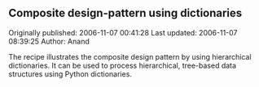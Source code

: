 ## Composite design-pattern using dictionaries 
Originally published: 2006-11-07 00:41:28 
Last updated: 2006-11-07 08:39:25 
Author: Anand  
 
The recipe illustrates the composite design pattern by using hierarchical dictionaries. It can be used to process hierarchical, tree-based data structures using Python dictionaries.